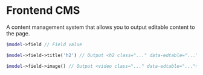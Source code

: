 # Frontend CMS

A content management system that allows you to output editable content to the page.

```php
$model->field // Field value
```

```php
$model->field->title('h2') // Output <h2 class="..." data-edtable="...">Field value</h2>
```

```php
$model->field->image() // Output <video class="..." data-edtable="..."><source src="..." type="..."><source ...></h2>
```
